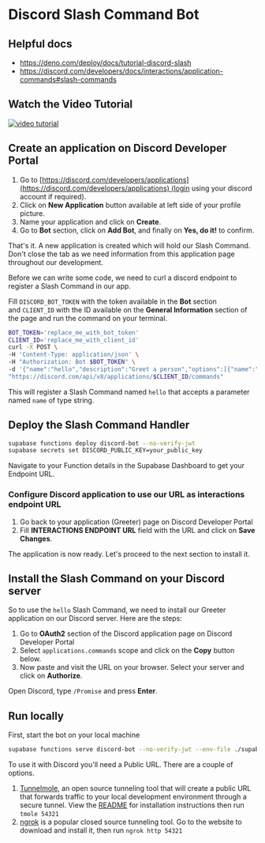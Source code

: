 # Discord Slash Command Bot

## Helpful docs

- https://deno.com/deploy/docs/tutorial-discord-slash
- https://discord.com/developers/docs/interactions/application-commands#slash-commands

## Watch the Video Tutorial

[![video tutorial](https://img.youtube.com/vi/J24Bvo_m7DM/0.jpg)](https://www.youtube.com/watch?v=J24Bvo_m7DM)

## Create an application on Discord Developer Portal

1. Go to [https://discord.com/developers/applications](https://discord.com/developers/applications) (login using your discord account if required).
2. Click on **New Application** button available at left side of your profile picture.
3. Name your application and click on **Create**.
4. Go to **Bot** section, click on **Add Bot**, and finally on **Yes, do it!** to confirm.

That's it. A new application is created which will hold our Slash Command. Don't close the tab as we need information from this application page throughout our development.

Before we can write some code, we need to curl a discord endpoint to register a Slash Command in our app.

Fill `DISCORD_BOT_TOKEN` with the token available in the **Bot** section and `CLIENT_ID` with the ID available on the **General Information** section of the page and run the command on your terminal.

```bash
BOT_TOKEN='replace_me_with_bot_token'
CLIENT_ID='replace_me_with_client_id'
curl -X POST \
-H 'Content-Type: application/json' \
-H "Authorization: Bot $BOT_TOKEN" \
-d '{"name":"hello","description":"Greet a person","options":[{"name":"name","description":"The name of the person","type":3,"required":true}]}' \
"https://discord.com/api/v8/applications/$CLIENT_ID/commands"
```

This will register a Slash Command named `hello` that accepts a parameter named `name` of type string.

## Deploy the Slash Command Handler

```bash
supabase functions deploy discord-bot --no-verify-jwt
supabase secrets set DISCORD_PUBLIC_KEY=your_public_key
```

Navigate to your Function details in the Supabase Dashboard to get your Endpoint URL.

### Configure Discord application to use our URL as interactions endpoint URL

1. Go back to your application (Greeter) page on Discord Developer Portal
2. Fill **INTERACTIONS ENDPOINT URL** field with the URL and click on **Save Changes**.

The application is now ready. Let's proceed to the next section to install it.

## Install the Slash Command on your Discord server

So to use the `hello` Slash Command, we need to install our Greeter application on our Discord server. Here are the steps:

1. Go to **OAuth2** section of the Discord application page on Discord Developer Portal
2. Select `applications.commands` scope and click on the **Copy** button below.
3. Now paste and visit the URL on your browser. Select your server and click on **Authorize**.

Open Discord, type `/Promise` and press **Enter**.

## Run locally

First, start the bot on your local machine
```bash
supabase functions serve discord-bot --no-verify-jwt --env-file ./supabase/.env.local
```

To use it with Discord you'll need a Public URL. There are a couple of options. 
1. [Tunnelmole](https://github.com/robbie-cahill/tunnelmole-client), an open source tunneling tool that will create a public URL that forwards traffic to your local development environment through a secure tunnel. View the [README](https://github.com/robbie-cahill/tunnelmole-client) for installation instructions then run `tmole 54321` 
2. [ngrok](https://ngrok.com/) is a popular closed source tunneling tool. Go to the website to download and install it, then run `ngrok http 54321`
